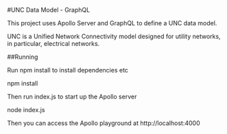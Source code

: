#UNC Data Model - GraphQL

This project uses Apollo Server and GraphQL to define a UNC data model.

UNC is a Unified Network Connectivity model designed for utility networks, in particular, electrical networks.

##Running


Run npm install to install dependencies etc

  npm install

Then run index.js to start up the Apollo server

  node index.js

Then you can access the Apollo playground at http://localhost:4000
